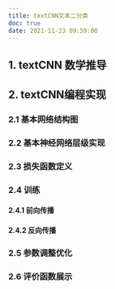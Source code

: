 ```yaml
---
title: textCNN文本二分类
doc: true
date: 2021-11-23 09:59:00
---
```


## 1. textCNN 数学推导



## 2. textCNN编程实现

### 2.1 基本网络结构图

### 2.2 基本神经网络层级实现

### 2.3 损失函数定义

### 2.4 训练

#### 2.4.1 前向传播

#### 2.4.2 反向传播

### 2.5 参数调整优化

### 2.6 评价函数展示

